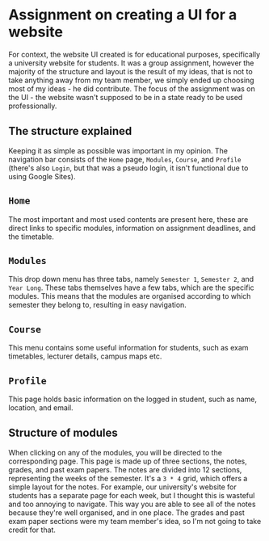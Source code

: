 # Assignment on creating a UI for a website
For context, the website UI created is for educational purposes, specifically a university website for students. It was a group assignment, however the majority of the structure and layout is the result of my ideas, that is not to take anything away from my team member, we simply ended up choosing most of my ideas - he did contribute. The focus of the assignment was on the UI - the website wasn't supposed to be in a state ready to be used professionally.

## The structure explained
Keeping it as simple as possible was important in my opinion. The navigation bar consists of the `Home` page, `Modules`, `Course`, and `Profile` (there's also `Login`, but that was a pseudo login, it isn't functional due to using Google Sites).

## `Home`
The most important and most used contents are present here, these are direct links to specific modules, information on assignment deadlines, and the timetable.

## `Modules`
This drop down menu has three tabs, namely `Semester 1`, `Semester 2`, and `Year Long`. These tabs themselves have a few tabs, which are the specific modules. This means that the modules are organised according to which semester they belong to, resulting in easy navigation.

## `Course`
This menu contains some useful information for students, such as exam timetables, lecturer details, campus maps etc.

## `Profile`
This page holds basic information on the logged in student, such as name, location, and email. 

## Structure of modules
When clicking on any of the modules, you will be directed to the corresponding page. This page is made up of three sections, the notes, grades, and past exam papers. The notes are divided into 12 sections, representing the weeks of the semester. It's a `3 * 4` grid, which offers a simple layout for the notes. For example, our university's website for students has a separate page for each week, but I thought this is wasteful and too annoying to navigate. This way you are able to see all of the notes because they're well organised, and in one place. The grades and past exam paper sections were my team member's idea, so I'm not going to take credit for that.
